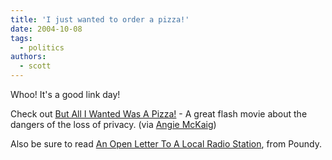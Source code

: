 ```yaml
---
title: 'I just wanted to order a pizza!'
date: 2004-10-08
tags:
  - politics
authors:
  - scott
---
```


Whoo! It's a good link day!

Check out [But All I Wanted Was A Pizza!](http://www.aclu.org/pizza/images/screen.swf 'screen.swf (application/x-shockwave-flash Object)') - A great flash movie about the dangers of the loss of privacy. (via [Angie McKaig](http://www.angiemckaig.com/archives/2004/10/07/assorted_sweets_20041007/index.html))

Also be sure to read [An Open Letter To A Local Radio Station](http://www.poundy.com/2004_10_01_blogarchives.html#109717417841316453), from Poundy.
